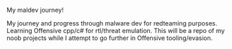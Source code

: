 My maldev journey!

My journey and progress through malware dev for redteaming purposes.
Learning Offensive cpp/c# for rtl/threat emulation. This will be a repo of my noob projects while I attempt to go further in Offensive tooling/evasion.
